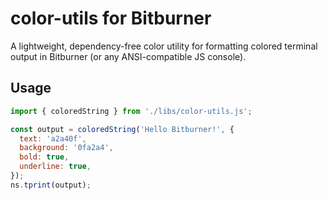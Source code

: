 # color-utils for Bitburner

A lightweight, dependency-free color utility for formatting colored terminal output in Bitburner (or any ANSI-compatible JS console).

## Usage

```js
import { coloredString } from './libs/color-utils.js';

const output = coloredString('Hello Bitburner!', {
  text: 'a2a40f',
  background: '0fa2a4',
  bold: true,
  underline: true,
});
ns.tprint(output);
